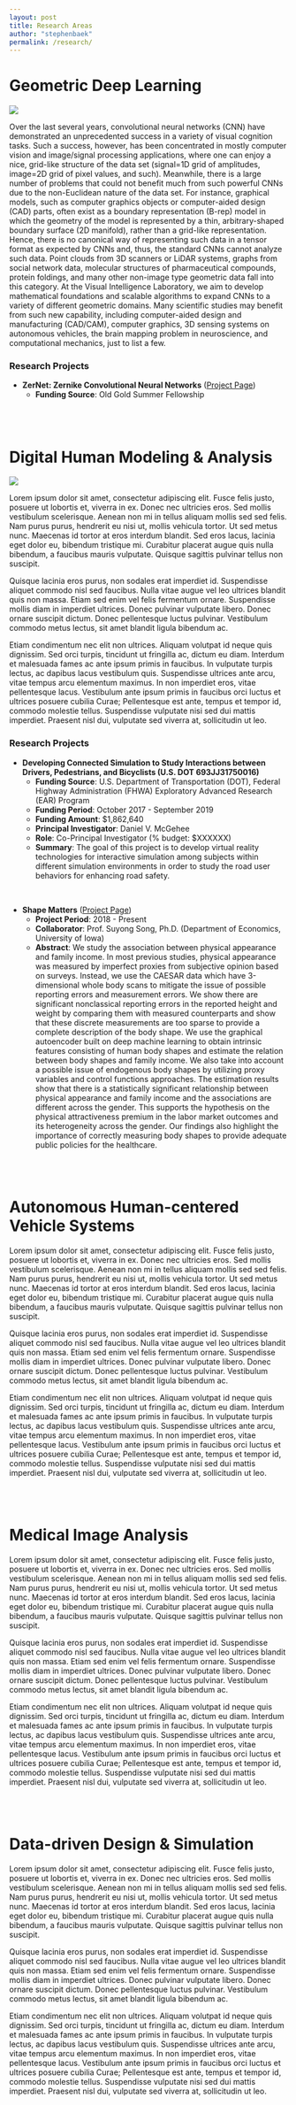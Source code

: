 ```yaml
---
layout: post
title: Research Areas
author: "stephenbaek"
permalink: /research/
---
```


# Geometric Deep Learning

![](/projects/zernet/img/zernike_convolution.png)

Over the last several years, convolutional neural networks (CNN) have demonstrated an unprecedented success in a variety of visual cognition tasks.
Such a success, however, has been concentrated in mostly computer vision and image/signal processing applications,
where one can enjoy a nice, grid-like structure of the data set (signal=1D grid of amplitudes, image=2D grid of pixel values, and such).
Meanwhile, there is a large number of problems that could not benefit much from such powerful CNNs due to the non-Euclidean nature of the data set. 
For instance, graphical models, such as computer graphics objects or computer-aided design (CAD) parts, 
often exist as a boundary representation (B-rep) model in which the geometry of the model is represented by a thin, arbitrary-shaped boundary surface
(2D manifold), rather than a grid-like representation. Hence, there is no canonical way of representing such data in a tensor format as expected by CNNs and, thus, the standard CNNs cannot analyze such data. Point clouds from 3D scanners or LiDAR systems, graphs from social network data, molecular structures of pharmaceutical compounds, protein foldings, and many other non-image type geometric data fall into this category. At the Visual Intelligence Laboratory, we aim to develop mathematical foundations and scalable algorithms to expand CNNs to a variety of different geometric domains. Many scientific studies may benefit from such new capability, including computer-aided design and manufacturing (CAD/CAM), computer graphics, 3D sensing systems on autonomous vehicles, the brain mapping problem in neuroscience, and computational mechanics, just to list a few.

### Research Projects
- **ZerNet: Zernike Convolutional Neural Networks** ([Project Page](/projects/zernet/))
  - **Funding Source**: Old Gold Summer Fellowship

<br/>&nbsp;


# Digital Human Modeling & Analysis

![](/projects/shape-matters/img/graphAE.png)

Lorem ipsum dolor sit amet, consectetur adipiscing elit. Fusce felis justo, posuere ut lobortis et, viverra in ex. Donec nec ultricies eros. Sed mollis vestibulum scelerisque. Aenean non mi in tellus aliquam mollis sed sed felis. Nam purus purus, hendrerit eu nisi ut, mollis vehicula tortor. Ut sed metus nunc. Maecenas id tortor at eros interdum blandit. Sed eros lacus, lacinia eget dolor eu, bibendum tristique mi. Curabitur placerat augue quis nulla bibendum, a faucibus mauris vulputate. Quisque sagittis pulvinar tellus non suscipit.

Quisque lacinia eros purus, non sodales erat imperdiet id. Suspendisse aliquet commodo nisl sed faucibus. Nulla vitae augue vel leo ultrices blandit quis non massa. Etiam sed enim vel felis fermentum ornare. Suspendisse mollis diam in imperdiet ultrices. Donec pulvinar vulputate libero. Donec ornare suscipit dictum. Donec pellentesque luctus pulvinar. Vestibulum commodo metus lectus, sit amet blandit ligula bibendum ac.

Etiam condimentum nec elit non ultrices. Aliquam volutpat id neque quis dignissim. Sed orci turpis, tincidunt ut fringilla ac, dictum eu diam. Interdum et malesuada fames ac ante ipsum primis in faucibus. In vulputate turpis lectus, ac dapibus lacus vestibulum quis. Suspendisse ultrices ante arcu, vitae tempus arcu elementum maximus. In non imperdiet eros, vitae pellentesque lacus. Vestibulum ante ipsum primis in faucibus orci luctus et ultrices posuere cubilia Curae; Pellentesque est ante, tempus et tempor id, commodo molestie tellus. Suspendisse vulputate nisi sed dui mattis imperdiet. Praesent nisl dui, vulputate sed viverra at, sollicitudin ut leo.


### Research Projects
- **Developing Connected Simulation to Study Interactions between Drivers, Pedestrians, and Bicyclists (U.S. DOT 693JJ31750016)**
  - **Funding Source**: U.S. Department of Transportation (DOT), Federal Highway Administration (FHWA) Exploratory Advanced Research (EAR) Program
  - **Funding Period**: October 2017 - September 2019
  - **Funding Amount**: $1,862,640
  - **Principal Investigator**: Daniel V. McGehee
  - **Role**: Co-Principal Investigator (% budget: $XXXXXX)
  - **Summary**: The goal of this project is to develop virtual reality technologies for interactive simulation among subjects within different simulation environments in order to study the road user behaviors for enhancing road safety.
  
<br/>

- **Shape Matters** ([Project Page](/projects/shape-matters/))
  - **Project Period**: 2018 - Present
  - **Collaborator**: Prof. Suyong Song, Ph.D. (Department of Economics, University of Iowa)
  - **Abstract**: We study the association between physical appearance and family income. In most previous studies, physical appearance was measured by imperfect proxies from subjective opinion based on surveys. Instead, we use the CAESAR data which have 3-dimensional whole body scans to mitigate the issue of possible reporting errors and measurement errors. 
We show there are significant nonclassical reporting errors in the reported height and weight by comparing them with measured counterparts and show that these discrete measurements are too sparse to provide a complete description of the body shape.
We use the graphical autoencoder built on deep machine learning to obtain intrinsic features consisting of human body shapes and estimate the relation between body shapes and family income. We also take into account a possible issue of endogenous body shapes by utilizing proxy variables and control functions approaches.  The estimation results show that there is a statistically significant relationship between physical appearance and family income and the associations are different across the gender. This supports the hypothesis on the physical attractiveness premium in the labor market outcomes and its heterogeneity across the gender. Our findings also highlight the importance of correctly measuring body shapes to provide adequate public policies for the healthcare.<br/>


<br/>&nbsp;

# Autonomous Human-centered Vehicle Systems

Lorem ipsum dolor sit amet, consectetur adipiscing elit. Fusce felis justo, posuere ut lobortis et, viverra in ex. Donec nec ultricies eros. Sed mollis vestibulum scelerisque. Aenean non mi in tellus aliquam mollis sed sed felis. Nam purus purus, hendrerit eu nisi ut, mollis vehicula tortor. Ut sed metus nunc. Maecenas id tortor at eros interdum blandit. Sed eros lacus, lacinia eget dolor eu, bibendum tristique mi. Curabitur placerat augue quis nulla bibendum, a faucibus mauris vulputate. Quisque sagittis pulvinar tellus non suscipit.

Quisque lacinia eros purus, non sodales erat imperdiet id. Suspendisse aliquet commodo nisl sed faucibus. Nulla vitae augue vel leo ultrices blandit quis non massa. Etiam sed enim vel felis fermentum ornare. Suspendisse mollis diam in imperdiet ultrices. Donec pulvinar vulputate libero. Donec ornare suscipit dictum. Donec pellentesque luctus pulvinar. Vestibulum commodo metus lectus, sit amet blandit ligula bibendum ac.

Etiam condimentum nec elit non ultrices. Aliquam volutpat id neque quis dignissim. Sed orci turpis, tincidunt ut fringilla ac, dictum eu diam. Interdum et malesuada fames ac ante ipsum primis in faucibus. In vulputate turpis lectus, ac dapibus lacus vestibulum quis. Suspendisse ultrices ante arcu, vitae tempus arcu elementum maximus. In non imperdiet eros, vitae pellentesque lacus. Vestibulum ante ipsum primis in faucibus orci luctus et ultrices posuere cubilia Curae; Pellentesque est ante, tempus et tempor id, commodo molestie tellus. Suspendisse vulputate nisi sed dui mattis imperdiet. Praesent nisl dui, vulputate sed viverra at, sollicitudin ut leo.

<br/>&nbsp;

# Medical Image Analysis

Lorem ipsum dolor sit amet, consectetur adipiscing elit. Fusce felis justo, posuere ut lobortis et, viverra in ex. Donec nec ultricies eros. Sed mollis vestibulum scelerisque. Aenean non mi in tellus aliquam mollis sed sed felis. Nam purus purus, hendrerit eu nisi ut, mollis vehicula tortor. Ut sed metus nunc. Maecenas id tortor at eros interdum blandit. Sed eros lacus, lacinia eget dolor eu, bibendum tristique mi. Curabitur placerat augue quis nulla bibendum, a faucibus mauris vulputate. Quisque sagittis pulvinar tellus non suscipit.

Quisque lacinia eros purus, non sodales erat imperdiet id. Suspendisse aliquet commodo nisl sed faucibus. Nulla vitae augue vel leo ultrices blandit quis non massa. Etiam sed enim vel felis fermentum ornare. Suspendisse mollis diam in imperdiet ultrices. Donec pulvinar vulputate libero. Donec ornare suscipit dictum. Donec pellentesque luctus pulvinar. Vestibulum commodo metus lectus, sit amet blandit ligula bibendum ac.

Etiam condimentum nec elit non ultrices. Aliquam volutpat id neque quis dignissim. Sed orci turpis, tincidunt ut fringilla ac, dictum eu diam. Interdum et malesuada fames ac ante ipsum primis in faucibus. In vulputate turpis lectus, ac dapibus lacus vestibulum quis. Suspendisse ultrices ante arcu, vitae tempus arcu elementum maximus. In non imperdiet eros, vitae pellentesque lacus. Vestibulum ante ipsum primis in faucibus orci luctus et ultrices posuere cubilia Curae; Pellentesque est ante, tempus et tempor id, commodo molestie tellus. Suspendisse vulputate nisi sed dui mattis imperdiet. Praesent nisl dui, vulputate sed viverra at, sollicitudin ut leo.

<br/>&nbsp;

# Data-driven Design & Simulation

Lorem ipsum dolor sit amet, consectetur adipiscing elit. Fusce felis justo, posuere ut lobortis et, viverra in ex. Donec nec ultricies eros. Sed mollis vestibulum scelerisque. Aenean non mi in tellus aliquam mollis sed sed felis. Nam purus purus, hendrerit eu nisi ut, mollis vehicula tortor. Ut sed metus nunc. Maecenas id tortor at eros interdum blandit. Sed eros lacus, lacinia eget dolor eu, bibendum tristique mi. Curabitur placerat augue quis nulla bibendum, a faucibus mauris vulputate. Quisque sagittis pulvinar tellus non suscipit.

Quisque lacinia eros purus, non sodales erat imperdiet id. Suspendisse aliquet commodo nisl sed faucibus. Nulla vitae augue vel leo ultrices blandit quis non massa. Etiam sed enim vel felis fermentum ornare. Suspendisse mollis diam in imperdiet ultrices. Donec pulvinar vulputate libero. Donec ornare suscipit dictum. Donec pellentesque luctus pulvinar. Vestibulum commodo metus lectus, sit amet blandit ligula bibendum ac.

Etiam condimentum nec elit non ultrices. Aliquam volutpat id neque quis dignissim. Sed orci turpis, tincidunt ut fringilla ac, dictum eu diam. Interdum et malesuada fames ac ante ipsum primis in faucibus. In vulputate turpis lectus, ac dapibus lacus vestibulum quis. Suspendisse ultrices ante arcu, vitae tempus arcu elementum maximus. In non imperdiet eros, vitae pellentesque lacus. Vestibulum ante ipsum primis in faucibus orci luctus et ultrices posuere cubilia Curae; Pellentesque est ante, tempus et tempor id, commodo molestie tellus. Suspendisse vulputate nisi sed dui mattis imperdiet. Praesent nisl dui, vulputate sed viverra at, sollicitudin ut leo.
